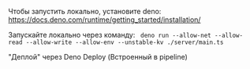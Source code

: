 Чтобы запустить локально, установите deno: https://docs.deno.com/runtime/getting_started/installation/

Запускайте локально через команду: ``` deno run --allow-net --allow-read --allow-write --allow-env --unstable-kv ./server/main.ts```

"Деплой" через Deno Deploy (Встроенный в pipeline)